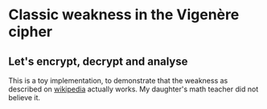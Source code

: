 # Classic weakness in the Vigenère cipher
## Let's encrypt, decrypt and analyse

This is a toy implementation, to demonstrate that the weakness as described on [wikipedia](https://en.wikipedia.org/wiki/Vigen%C3%A8re_cipher) actually works. 
My daughter's math teacher did not believe it.
